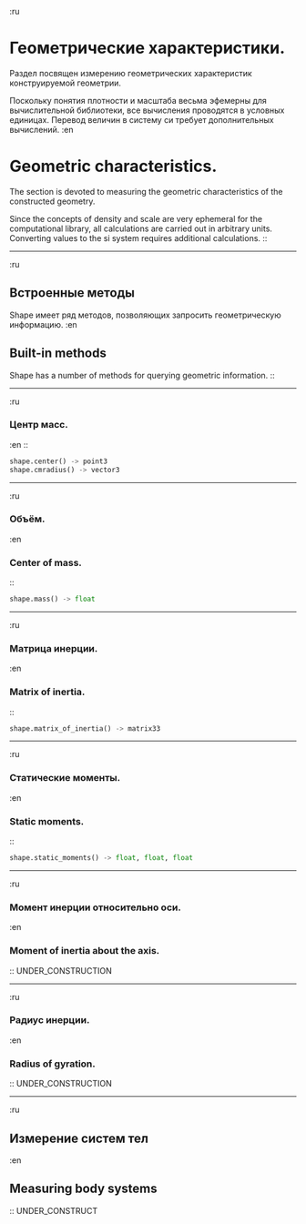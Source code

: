 :ru
# Геометрические характеристики.
Раздел посвящен измерению геометрических характеристик конструируемой геометрии.

Поскольку понятия плотности и масштаба весьма эфемерны для вычислительной библиотеки, все вычисления проводятся в условных единицах. Перевод величин в систему си требует дополнительных вычислений.
:en
# Geometric characteristics.
The section is devoted to measuring the geometric characteristics of the constructed geometry.

Since the concepts of density and scale are very ephemeral for the computational library, all calculations are carried out in arbitrary units. Converting values to the si system requires additional calculations. 
::

----------------------------------------
:ru
## Встроенные методы
Shape имеет ряд методов, позволяющих запросить геометрическую информацию.
:en
## Built-in methods
Shape has a number of methods for querying geometric information. 
::

----
:ru
### Центр масс.
:en
::
```python
shape.center() -> point3
shape.cmradius() -> vector3
```

----
:ru
### Объём.
:en
### Center of mass. 
::
```python
shape.mass() -> float
```

----
:ru
### Матрица инерции.
:en
### Matrix of inertia. 
::
```python
shape.matrix_of_inertia() -> matrix33
```

---
:ru
### Статические моменты.
:en
### Static moments. 
::
```python
shape.static_moments() -> float, float, float
```

---
:ru
### Момент инерции относительно оси.
:en
### Moment of inertia about the axis. 
::
UNDER_CONSTRUCTION

------
:ru
### Радиус инерции.
:en
### Radius of gyration. 
::
UNDER_CONSTRUCTION

-----------------------------------------
:ru
## Измерение систем тел
:en
## Measuring body systems 
::
UNDER_CONSTRUCT
